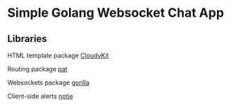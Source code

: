 # Simple Golang Websocket Chat App


## Libraries 

HTML template package
[CloudyKit](github.com/CloudyKit/jet/v6)

Routing package 
[pat](github.com/bmizerany/pat)

Websockets package
[gorilla](github.com/gorilla/websocket)

Client-side alerts
[notie](https://github.com/jaredreich/notie)
